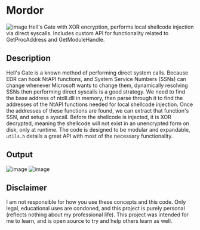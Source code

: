 # Mordor
![image](https://github.com/D3cl4n/Mordor/blob/master/mordor.jpg)
Hell's Gate with XOR encryption, performs local shellcode injection via direct syscalls. Includes custom API for functionality related to GetProcAddress and GetModuleHandle.

## Description
Hell's Gate is a known method of performing direct system calls. Because EDR can hook NtAPI functions, and System Service Numbers (SSNs) can change whenever Microsoft wants to change them, dynamically resolving SSNs then performing direct syscalls is a good strategy. We need to find the base address of ntdll.dll in memory, then parse through it to find the addresses of the NtAPI functions needed for local shellcode injection. Once the addresses of these functions are found, we can extract that function's SSN, and setup a syscall. Before the shellcode is injected, it is XOR decrypted, meaning the shellcode will not exist in an unencrypted form on disk, only at runtime. The code is designed to be modular and expandable, `utils.h` details a great API with most of the necessary functionality. 

## Output
![image](https://github.com/D3cl4n/Mordor/blob/master/output.png)
![image](https://github.com/D3cl4n/Mordor/blob/master/output1.png)

## Disclaimer
I am not responsible for how you use these concepts and this code. Only legal, educational uses are condoned, and this project is purely personal (reflects nothing about my professional life). This project was intended for me to learn, and is open source to try and help others learn as well. 
